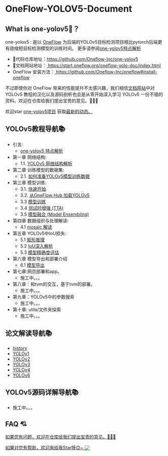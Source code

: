 # OneFlow-YOLOV5-Document
<!-- 
##  What is one-yolov5🤔️？
one-yolov5 : 是以 [OneFlow](https://github.com/Oneflow-Inc/oneflow) 为后端的YOLOv5目标检测项目相比pytorch后端更有效缩短目标检测模型的训练时间。
更多请参阅[one-yolov5特点解析](https://start.oneflow.org/oneflow-yolo-doc/https://start.oneflow.org/oneflow-yolo-doc/tutorials/00_chapter/overview.html)

 代码仓库地址：<a href="https://github.com/Oneflow-Inc/one-yolov5">https://github.com/Oneflow-Inc/one-yolov5</a>

快速上手，请点击 [《快速开始》](https://start.oneflow.org/oneflow-yolo-doc/https://start.oneflow.org/oneflow-yolo-doc/tutorials/03_chapter/quick_start.html)
## 发展历史🚀

 <a href="https://github.com/Oneflow-Inc/one-yolov5/releases/tag/v1.0" target="blank" > https://github.com/Oneflow-Inc/one-yolov5/releases/tag/v1.0 </a>




## FAQ 💘
<a href="https://github.com/Oneflow-Inc/one-yolov5/issues/new"  target="blank"  >如果您有问题，欢迎在仓库给我们提出宝贵的意见。🌟🌟🌟</a>

<a href="https://github.com/Oneflow-Inc/one-yolov5" target="blank" >
如果对您有帮助，欢迎来给我Star呀😊~  
<img src="https://oneflow-static.oss-cn-beijing.aliyuncs.com/one-yolo/document/concluding_remarks.gif" align="center">
</a> -->
## What is one-yolov5🤔️？
one-yolov5 : 是以 [OneFlow](https://github.com/Oneflow-Inc/oneflow) 为后端的YOLOv5目标检测项目相比pytorch后端更有效缩短目标检测模型的训练时间。
更多请参阅[one-yolov5特点解析](https://start.oneflow.org/oneflow-yolo-doc/https://start.oneflow.org/oneflow-yolo-doc/tutorials/00_chapter/overview.html)

- 🎉代码仓库地址：<a href="https://github.com/Oneflow-Inc/one-yolov5" target="blank">https://github.com/Oneflow-Inc/one-yolov5</a>
- 🎉文档网站地址：<a href="https://start.oneflow.org/oneflow-yolo-doc/index.html" target="blank"> https://start.oneflow.org/oneflow-yolo-doc/index.html</a>
- OneFlow 安装方法：<a href="https://github.com/Oneflow-Inc/oneflow#install-oneflow" target="blank"> https://github.com/Oneflow-Inc/oneflow#install-oneflow</a>

不过即使你对 OneFlow 带来的性能提升不太感兴趣，我们相信[文档网站](https://start.oneflow.org/oneflow-yolo-doc/index.html)中对 YOLOv5 教程的汉化以及源码剖析也会是从零开始深入学习 YOLOv5 一份不错的资料。欢迎在仓库给我们提出宝贵的意见。🌟🌟🌟

欢迎star [one-yolov5项目](https://github.com/Oneflow-Inc/one-yolov5) 获取<a href="https://github.com/Oneflow-Inc/one-yolov5/tags" target="blank" >最新的动态。</a>

## YOLOv5教程导航📚

- 引言:
    - [one-yolov5 特点解析](https://start.oneflow.org/oneflow-yolo-doc/tutorials/00_chapter/overview.html)
- 第一章 网络结构: 
    - 1.1. [YOLOv5 网络结构解析](https://start.oneflow.org/oneflow-yolo-doc/tutorials/01_chapter/yolov5_network_structure_analysis.html)
- 第二章 训练模型的数据集:
    - 2.1. [如何准备YOLOv5模型训练数据](https://start.oneflow.org/oneflow-yolo-doc/tutorials/02_chapter/how_to_prepare_yolov5_training_data.html)
- 第三章 模型训练: 
    - 3.1. [快速开始](https://start.oneflow.org/oneflow-yolo-doc/tutorials/03_chapter/quick_start.html)
    - 3.2. [从OneFlow Hub 加载YOLOv5](https://start.oneflow.org/oneflow-yolo-doc/tutorials/03_chapter/loading_model_from_oneflowhub.html)
    - 3.3  [模型训练](https://start.oneflow.org/oneflow-yolo-doc/tutorials/03_chapter/model_train.html)
    - 3.4  [测试时增强 (TTA)]( https://start.oneflow.org/oneflow-yolo-doc/tutorials/03_chapter/TTA.html)
    - 3.5  [模型融合 (Model Ensembling)]( https://start.oneflow.org/oneflow-yolo-doc/tutorials/03_chapter/model_ensembling.html)
- 第四章 数据组织与处理解读: 
    - 4.1 [mosaic 解读](https://start.oneflow.org/oneflow-yolo-doc/tutorials/04_chapter/mosaic.html)
- 第五章 YOLOv5中IoU损失: 
    - 5.1 [矩形推理](https://start.oneflow.org/oneflow-yolo-doc/tutorials/05_chapter/rectangular_reasoning.html)
    - 5.2 [IoU深入解析](https://start.oneflow.org/oneflow-yolo-doc/tutorials/05_chapter/iou_in-depth_analysis.html)
    - 5.3 [模型精确度评估](https://start.oneflow.org/oneflow-yolo-doc/tutorials/05_chapter/map_analysis.html)
- 第六章 模型导出和部署介绍
    - 6.1 [模型导出](https://start.oneflow.org/oneflow-yolo-doc/tutorials/06_chapter/export_onnx_tflite_tensorrt.html)
- 第七章:网页部署和app。
    - 施工中。。。
- 第八章：和tvm的交互，基于tvm的部署。
    - 施工中。。。
- 第九章：YOLOv5中的参数搜索
    - 施工中。。。
- 第十章: utils/文件夹探索
    - 施工中。。。

## 论文解读导航📚
- [history ](https://start.oneflow.org/oneflow-yolo-doc/thesis_interpretation/00_yolo_history.html)
- [YOLOv1 ](https://start.oneflow.org/oneflow-yolo-doc/thesis_interpretation/01_yolo.html)
- [YOLOv2  ](https://start.oneflow.org/oneflow-yolo-doc/thesis_interpretation/02_yolo.html)
- [YOLOv3 ](https://start.oneflow.org/oneflow-yolo-doc/thesis_interpretation/03_yolo.html)
- [YOLOv4 ](https://start.oneflow.org/oneflow-yolo-doc/thesis_interpretation/04_yolo.html)
- [YOLOv6 ](https://start.oneflow.org/oneflow-yolo-doc/thesis_interpretation/06_yolo.html)

## YOLOv5源码详解导航📚
- 施工中。。。
## FAQ 💘
<a href="https://github.com/Oneflow-Inc/one-yolov5/issues/new"  target="blank"  >如果您有问题，欢迎在仓库给我们提出宝贵的意见。🌟🌟🌟</a>

<a href="https://github.com/Oneflow-Inc/one-yolov5" target="blank" >
如果对您有帮助，欢迎来给我Star呀😊~  
<img src="https://oneflow-static.oss-cn-beijing.aliyuncs.com/one-yolo/document/concluding_remarks.gif" align="center">

